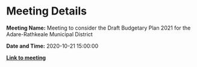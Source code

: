 # Meeting Details

**Meeting Name:** Meeting to consider the Draft Budgetary Plan 2021 for the Adare-Rathkeale Municipal District

**Date and Time:** 2020-10-21 15:00:00

**<a href="https://www.limerick.ie/council/whats-on/meeting-consider-draft-budgetary-plan-2021-adare-rathkeale-municipal-district" target="_blank">Link to meeting</a>**
